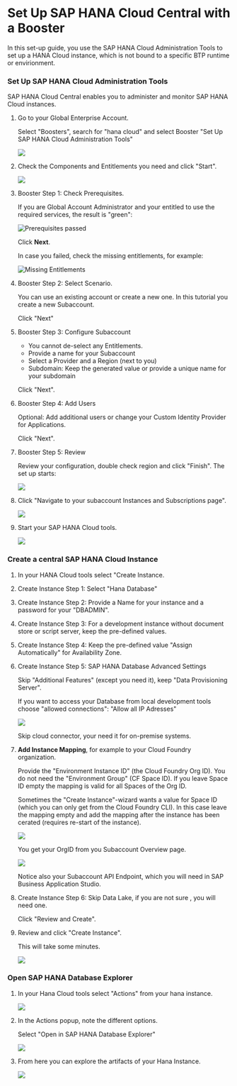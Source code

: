 # Set Up SAP HANA Cloud Central with a Booster

In this set-up guide, you use the SAP HANA Cloud Administration Tools to set up a HANA Cloud instance, which is not bound to a specific BTP runtime or envirionment.


### Set Up SAP HANA Cloud Administration Tools

SAP HANA Cloud Central enables you to administer and monitor SAP HANA Cloud instances. 

1. Go to your Global Enterprise Account.

    Select "Boosters", search for "hana cloud" and select Booster "Set Up SAP HANA Cloud Administration Tools"

    ![](images/01_hcboo_select.png)

2. Check the Components and Entitlements you need and click "Start".

    ![](images/02_hcboo_start.png)

3. Booster Step 1: Check Prerequisites.

    If you are Global Account Administrator and your entitled to use the required services, the result is "green":

    ![Prerequisites passed](images/03_hcboo_step1_passed.png)

    Click **Next**.

    In case you failed, check the missing entitlements, for example:

    ![Missing Entitlements](images/03_hcboo_step1_failed.png)

4. Booster Step 2: Select Scenario.

    You can use an existing account or create a new one. In this tutorial you create a new Subaccount.

    Click "Next"

5. Booster Step 3: Configure Subaccount

    - You cannot de-select any Entitlements. 
    - Provide a name for your Subaccount 
    - Select a Provider and a Region (next to you)
    - Subdomain: Keep the generated value or provide a unique name for your subdomain

    Click "Next".

6. Booster Step 4: Add Users 

    Optional: Add additional users or change your Custom Identity Provider for Applications.

    Click "Next".

7. Booster Step 5: Review 
   
    Review your configuration, double check region and click "Finish". The set up starts:

    ![](images/05_hcboo_step_5.png)

8. Click "Navigate to your subaccount Instances and Subscriptions page".

    ![](images/06_hcboo_finished.png)

9. Start your SAP HANA Cloud tools.

    ![](images/07_hcboo_starttools.png)


### Create a central SAP HANA Cloud Instance

1. In your HANA Cloud tools select "Create Instance.

2. Create Instance Step 1: Select "Hana Database"

3. Create Instance Step 2: Provide a Name for your instance and a password for your "DBADMIN".

4. Create Instance Step 3: For a development instance without document store or script server, keep the pre-defined values.

5. Create Instance Step 4: Keep the pre-defined value "Assign Automatically" for Availability Zone.

6. Create Instance Step 5: SAP HANA Database Advanced Settings

    Skip "Additional Features" (except you need it), keep "Data Provisioning Server".

    If you want to access your Database from local development tools choose "allowed connections": "Allow all IP Adresses"

    ![](images/hct_04_step5.png)

    Skip cloud connector, your need it for on-premise systems.
    
7. **Add Instance Mapping**, for example to your Cloud Foundry organization.

    Provide the "Environment Instance ID" (the Cloud Foundry Org ID). You do not need the "Environment Group" (CF Space ID). 
    If you leave Space ID empty the mapping is valid for all Spaces of the Org ID.
    
    Sometimes the "Create Instance"-wizard wants a value for Space ID (which you can only get from the Cloud Foundry CLI). 
    In this case leave the mapping empty and add the mapping after the instance has been cerated (requires re-start of the instance).

    ![](images/hct_04_step5_mapping.png)
    
    You get your OrgID from you Subaccount Overview page.
     
    ![](images/hct_04_step5_orgid.png)
     
    Notice also your Subaccount API Endpoint, which you will need in SAP Business Application Studio.

8. Create Instance Step 6: Skip Data Lake, if you are not sure , you will need one.

    Click "Review and Create".

9. Review and click "Create Instance".

    This will take some minutes.

    ![](images/hct_05_step_create.png)

### Open SAP HANA Database Explorer

1. In your Hana Cloud tools select "Actions" from your hana instance.

    ![](images/hct_06_actions.png)

2. In the Actions popup, note the different options. 

    Select "Open in SAP HANA Database Explorer"

    ![](images/hct_07_opendbexplorer.png)

3. From here you can explore the artifacts of your Hana Instance.

    ![](images/dbexpl_01_empty.png)
